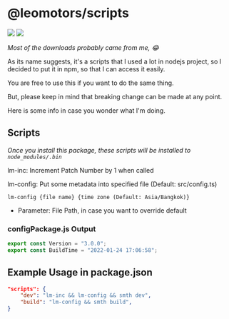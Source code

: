# @leomotors/scripts

[![](https://img.shields.io/npm/v/@leomotors/scripts.svg?maxAge=3600)](https://www.npmjs.com/package/@leomotors/scripts)
[![](https://img.shields.io/npm/dt/@leomotors/scripts.svg?maxAge=3600)](https://www.npmjs.com/package/@leomotors/scripts)

_Most of the downloads probably came from me, 😂_

As its name suggests, it's a scripts that I used a lot in nodejs project,
so I decided to put it in npm, so that I can access it easily.

You are free to use this if you want to do the same thing.

But, please keep in mind that breaking change can be made at any point.

Here is some info in case you wonder what I'm doing.

## Scripts

_Once you install this package, these scripts will be installed to `node_modules/.bin`_

lm-inc: Increment Patch Number by 1 when called

lm-config: Put some metadata into specified file (Default: src/config.ts)

```
lm-config {file name} {time zone (Default: Asia/Bangkok)}
```

- Parameter: File Path, in case you want to override default

### configPackage.js Output

```ts
export const Version = "3.0.0";
export const BuildTime = "2022-01-24 17:06:58";
```

## Example Usage in package.json

```json
"scripts": {
    "dev": "lm-inc && lm-config && smth dev",
    "build": "lm-config && smth build",
}
```
